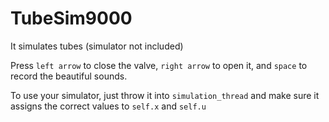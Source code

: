 # TubeSim9000
It simulates tubes (simulator not included)

Press `left arrow` to close the valve, `right arrow` to open it, and `space` to record the beautiful sounds.

To use your simulator, just throw it into `simulation_thread` and make sure it assigns the correct values to `self.x` and `self.u`
